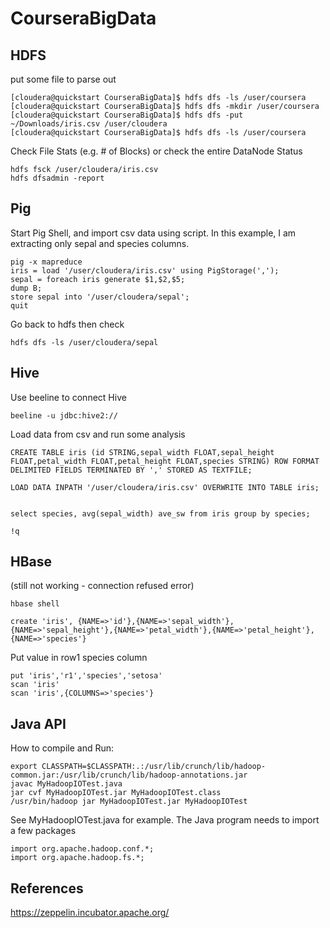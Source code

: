 # CourseraBigData

## HDFS

put some file to parse out

```
[cloudera@quickstart CourseraBigData]$ hdfs dfs -ls /user/coursera
[cloudera@quickstart CourseraBigData]$ hdfs dfs -mkdir /user/coursera
[cloudera@quickstart CourseraBigData]$ hdfs dfs -put ~/Downloads/iris.csv /user/cloudera
[cloudera@quickstart CourseraBigData]$ hdfs dfs -ls /user/coursera
```

Check File Stats (e.g. # of Blocks) or check the entire  DataNode Status
```
hdfs fsck /user/cloudera/iris.csv
hdfs dfsadmin -report
```


## Pig

Start Pig Shell, and import csv data using script. In this example, I am extracting only sepal and species columns.

```
pig -x mapreduce
iris = load '/user/cloudera/iris.csv' using PigStorage(',');
sepal = foreach iris generate $1,$2,$5;
dump B;
store sepal into '/user/cloudera/sepal';
quit
```

Go back to hdfs then check
```
hdfs dfs -ls /user/cloudera/sepal
```


## Hive

Use beeline to connect Hive

```
beeline -u jdbc:hive2://
```

Load data from csv and run some analysis

```
CREATE TABLE iris (id STRING,sepal_width FLOAT,sepal_height FLOAT,petal_width FLOAT,petal_height FLOAT,species STRING) ROW FORMAT DELIMITED FIELDS TERMINATED BY ',' STORED AS TEXTFILE;

LOAD DATA INPATH '/user/cloudera/iris.csv' OVERWRITE INTO TABLE iris;


select species, avg(sepal_width) ave_sw from iris group by species;

!q
```



## HBase

(still not working - connection refused error)

```
hbase shell
```


```
create 'iris', {NAME=>'id'},{NAME=>'sepal_width'},{NAME=>'sepal_height'},{NAME=>'petal_width'},{NAME=>'petal_height'},{NAME=>'species'}

```

Put value in row1 species column
```
put 'iris','r1','species','setosa'
scan 'iris'
scan 'iris',{COLUMNS=>'species'}
```

## Java API


How to compile and Run:
```
export CLASSPATH=$CLASSPATH:.:/usr/lib/crunch/lib/hadoop-common.jar:/usr/lib/crunch/lib/hadoop-annotations.jar
javac MyHadoopIOTest.java 
jar cvf MyHadoopIOTest.jar MyHadoopIOTest.class
/usr/bin/hadoop jar MyHadoopIOTest.jar MyHadoopIOTest
```
See MyHadoopIOTest.java for example. The Java program needs to import a few packages

```
import org.apache.hadoop.conf.*;
import org.apache.hadoop.fs.*;
```

## References

https://zeppelin.incubator.apache.org/


